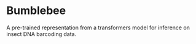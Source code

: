 # Bumblebee
A pre-trained representation from a transformers model for inference on insect DNA barcoding data. 
